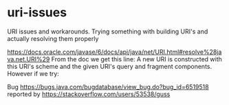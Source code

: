 # uri-issues
URI issues and workarounds. Trying something with building URI's and actually resolving them properly




https://docs.oracle.com/javase/6/docs/api/java/net/URI.html#resolve%28java.net.URI%29 From the doc we get this line:
A new URI is constructed with this URI's scheme and the given URI's query and fragment components. However if we try:



Bug https://bugs.java.com/bugdatabase/view_bug.do?bug_id=6519518 reported by https://stackoverflow.com/users/53538/guss
